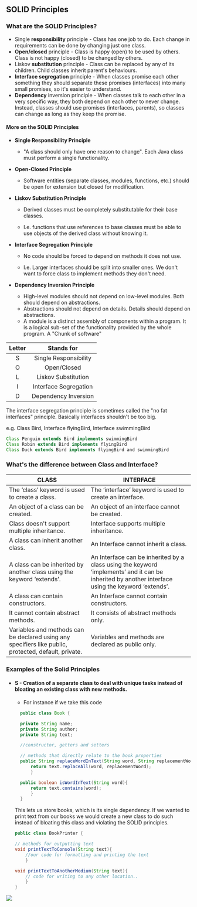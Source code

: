## SOLID Principles
### What are the SOLID Principles?
- Single **responsibility** principle - Class has one job to do. Each change in requirements can be done by changing just one class.
- **Open/closed** principle - Class is happy (open) to be used by others. Class is not happy (closed) to be changed by others.
- Liskov **substitution** principle - Class can be replaced by any of its children. Child classes inherit parent's behaviours.
- **Interface segregation** principle - When classes promise each other something they should separate these promises (interfaces) into many small promises, so it's easier to understand.
- **Dependency** inversion principle - When classes talk to each other in a very specific way, they both depend on each other to never change. Instead, classes should use promises (interfaces, parents), so classes can change as long as they keep the promise.

#### More on the SOLID Principles
- **Single Responsibility Principle**
  - "A class should only have one reason to change". Each Java class must perform a single functionality.

- **Open-Closed Principle**
  - Software entities (separate classes, modules, functions, etc.) should be open for extension but closed for modification.

- **Liskov Substitution Principle**
  - Derived classes must be completely substitutable for their base classes.

  - I.e. functions that use references to base classes must be able to use objects of the derived class without knowing it.

- **Interface Segregation Principle**
  - No code should be forced to depend on methods it does not use.

  - I.e. Larger interfaces should be split into smaller ones. We don't want to force class to implement methods they don't need.

- **Dependency Inversion Principle**
  - High-level modules should not depend on low-level modules. Both should depend on abstractions.
  - Abstractions should not depend on details. Details should depend on abstractions.
  - A module is a distinct assembly of components within a program. It is a logical sub-set of the functionality provided by the whole program. A "Chunk of software"

| Letter |       Stands for       |
|:------:|:----------------------:|
|   S    | Single Responsibility  |
|   O    |      Open/Closed       |
|   L    |  Liskov Substitution   |
|   I    | Interface Segregation  |
|   D    |  Dependency Inversion  |

The interface segregation principle is sometimes called the "no fat interfaces" principle. Basically interfaces shouldn't be too big.

e.g. Class Bird, Interface flyingBird, Interface swimmingBird
```java
Class Penguin extends Bird implements swimmingBird
Class Robin extends Bird implements flyingBird
Class Duck extends Bird implements flyingBird and swimmingBird
```
### What's the difference between Class and Interface?

| CLASS                                                                                                | INTERFACE                                                                                                                                         |
|------------------------------------------------------------------------------------------------------|---------------------------------------------------------------------------------------------------------------------------------------------------|
| The ‘class’ keyword is used to create a class.                                                       | The ‘interface’ keyword is used to create an interface.                                                                                           |
| An object of a class can be created.                                                                 | An object of an interface cannot be created.                                                                                                      |
| Class doesn't support multiple inheritance.                                                          | Interface supports multiple inheritance.                                                                                                          |
| A class can inherit another class.                                                                   | An Interface cannot inherit a class.                                                                                                              |
| A class can be inherited by another class using the keyword ‘extends’.                               | An Interface can be inherited by a class using the keyword ‘implements’ and it can be inherited by another interface using the keyword ‘extends’. |
| A class can contain constructors.                                                                    | An Interface cannot contain constructors.                                                                                                         |
| It cannot contain abstract methods.                                                                  | It consists of abstract methods only.                                                                                                             |
| Variables and methods can be declared using any specifiers like public, protected, default, private. | Variables and methods are declared as public only.                                                                                                |

### Examples of the Solid Principles
- #### S - Creation of a separate class to deal with unique tasks instead of bloating an existing class with new methods.
  - For instance if we take this code
  
  ```java
    public class Book {

    private String name;
    private String author;
    private String text;

    //constructor, getters and setters

    // methods that directly relate to the book properties
    public String replaceWordInText(String word, String replacementWord){
        return text.replaceAll(word, replacementWord);
        }

    public boolean isWordInText(String word){
        return text.contains(word);
        }
    }
    ```
    This lets us store books, which is its single dependency. If we wanted to print text from our books we would create a new class to do such instead of bloating this class and violating the SOLID principles.
    ```java
  public class BookPrinter {

    // methods for outputting text
    void printTextToConsole(String text){
        //our code for formatting and printing the text
        }

    void printTextToAnotherMedium(String text){
        // code for writing to any other location..
        }
    }
    ```
![](dependency-inversion-principle-3-728.webp)